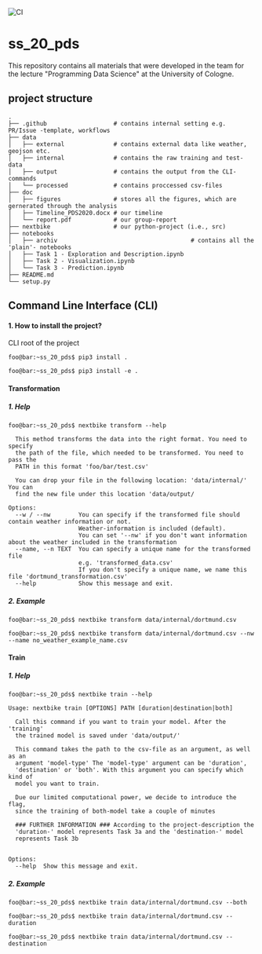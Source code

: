 ![CI](https://github.com/t00m-dev/ss_20_pds/workflows/CI/badge.svg?branch=master)
# ss_20_pds
This repository contains all materials that were developed in the team for the lecture "Programming Data Science" at the University of Cologne.
## project structure 

    .
    ├── .github                   # contains internal setting e.g. PR/Issue -template, workflows    
    ├── data                      
    │   ├── external              # contains external data like weather, geojson etc.
    │   ├── internal              # contains the raw training and test-data
    │   ├── output                # contains the output from the CLI-commands
    │   └── processed             # contains proccessed csv-files 
    ├── doc                       
    │   ├── figures               # stores all the figures, which are gernerated through the analysis
    │   ├── Timeline_PDS2020.docx # our timeline
    │   └── report.pdf            # our group-report
    ├── nextbike                  # our python-project (i.e., src)
    ├── notebooks                                         
    │   ├── archiv                                      # contains all the 'plain'- notebooks 
    │   ├── Task 1 - Exploration and Description.ipynb      
    │   ├── Task 2 - Visualization.ipynb                
    │   └── Task 3 - Prediction.ipynb                   
    ├── README.md
    └── setup.py
    
## Command Line Interface (CLI)

#### 1. How to install the project? 
CLI root of the project

```console
foo@bar:~ss_20_pds$ pip3 install .
``` 

```console
foo@bar:~ss_20_pds$ pip3 install -e .
```


#### Transformation 

##### 1. Help
```console
foo@bar:~ss_20_pds$ nextbike transform --help

  This method transforms the data into the right format. You need to specify
  the path of the file, which needed to be transformed. You need to pass the
  PATH in this format 'foo/bar/test.csv'

  You can drop your file in the following location: 'data/internal/' You can
  find the new file under this location 'data/output/

Options:
  --w / --nw        You can specify if the transformed file should contain weather information or not.
                    Weather-information is included (default).
                    You can set '--nw' if you don't want information about the weather included in the transformation
  --name, --n TEXT  You can specify a unique name for the transformed file
                    e.g. 'transformed_data.csv'
                    If you don't specify a unique name, we name this file 'dortmund_transformation.csv'
  --help            Show this message and exit.
```

##### 2. Example
```console
foo@bar:~ss_20_pds$ nextbike transform data/internal/dortmund.csv
```

```console
foo@bar:~ss_20_pds$ nextbike transform data/internal/dortmund.csv --nw --name no_weather_example_name.csv
```

#### Train

##### 1. Help

```console
foo@bar:~ss_20_pds$ nextbike train --help

Usage: nextbike train [OPTIONS] PATH [duration|destination|both]

  Call this command if you want to train your model. After the 'training'
  the trained model is saved under 'data/output/'

  This command takes the path to the csv-file as an argument, as well as an
  argument 'model-type' The 'model-type' argument can be 'duration',
  'destination' or 'both'. With this argument you can specify which kind of
  model you want to train.

  Due our limited computational power, we decide to introduce the flag,
  since the training of both-model take a couple of minutes

  ### FURTHER INFORMATION ### According to the project-description the
  'duration-' model represents Task 3a and the 'destination-' model
  represents Task 3b
  

Options:
  --help  Show this message and exit.
 ```
 
 ##### 2. Example
```console
foo@bar:~ss_20_pds$ nextbike train data/internal/dortmund.csv --both
```

```console
foo@bar:~ss_20_pds$ nextbike train data/internal/dortmund.csv --duration
```
```console
foo@bar:~ss_20_pds$ nextbike train data/internal/dortmund.csv --destination
```